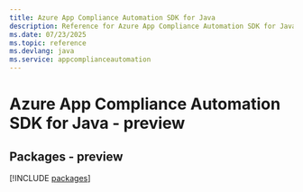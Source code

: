 ```yaml
---
title: Azure App Compliance Automation SDK for Java
description: Reference for Azure App Compliance Automation SDK for Java
ms.date: 07/23/2025
ms.topic: reference
ms.devlang: java
ms.service: appcomplianceautomation
---
```

# Azure App Compliance Automation SDK for Java - preview
## Packages - preview
[!INCLUDE [packages](app-compliance-automation-index.md)]